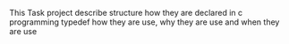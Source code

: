 This Task project describe structure how they are declared in c programming typedef how they are use, why they are use and when they are use
